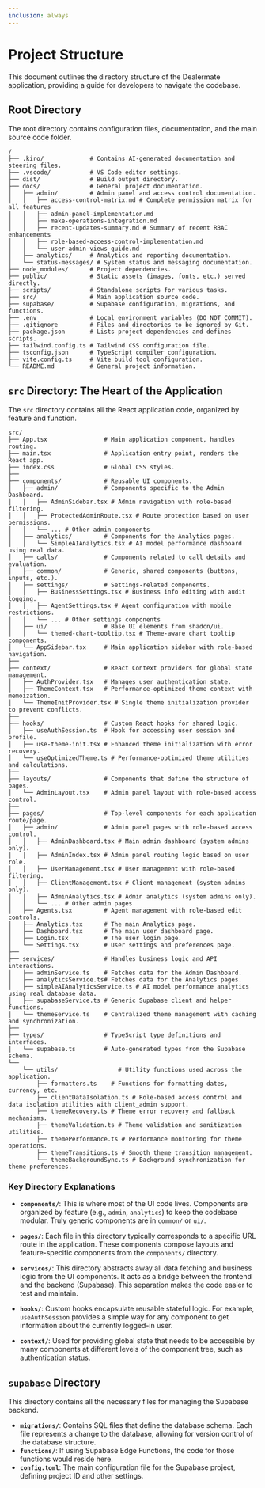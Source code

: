 ```yaml
---
inclusion: always
---
```


# Project Structure

This document outlines the directory structure of the Dealermate application, providing a guide for developers to navigate the codebase.

## Root Directory

The root directory contains configuration files, documentation, and the main source code folder.

```
/
├── .kiro/             # Contains AI-generated documentation and steering files.
├── .vscode/           # VS Code editor settings.
├── dist/              # Build output directory.
├── docs/              # General project documentation.
│   ├── admin/         # Admin panel and access control documentation.
│   │   ├── access-control-matrix.md # Complete permission matrix for all features
│   │   ├── admin-panel-implementation.md
│   │   ├── make-operations-integration.md
│   │   ├── recent-updates-summary.md # Summary of recent RBAC enhancements
│   │   ├── role-based-access-control-implementation.md
│   │   └── user-admin-views-guide.md
│   ├── analytics/     # Analytics and reporting documentation.
│   └── status-messages/ # System status and messaging documentation.
├── node_modules/      # Project dependencies.
├── public/            # Static assets (images, fonts, etc.) served directly.
├── scripts/           # Standalone scripts for various tasks.
├── src/               # Main application source code.
├── supabase/          # Supabase configuration, migrations, and functions.
├── .env               # Local environment variables (DO NOT COMMIT).
├── .gitignore         # Files and directories to be ignored by Git.
├── package.json       # Lists project dependencies and defines scripts.
├── tailwind.config.ts # Tailwind CSS configuration file.
├── tsconfig.json      # TypeScript compiler configuration.
├── vite.config.ts     # Vite build tool configuration.
└── README.md          # General project information.
```

## `src` Directory: The Heart of the Application

The `src` directory contains all the React application code, organized by feature and function.

```
src/
├── App.tsx                # Main application component, handles routing.
├── main.tsx               # Application entry point, renders the React app.
├── index.css              # Global CSS styles.
├──
├── components/            # Reusable UI components.
│   ├── admin/             # Components specific to the Admin Dashboard.
│   │   ├── AdminSidebar.tsx # Admin navigation with role-based filtering.
│   │   ├── ProtectedAdminRoute.tsx # Route protection based on user permissions.
│   │   └── ... # Other admin components
│   ├── analytics/         # Components for the Analytics pages.
│   │   └── SimpleAIAnalytics.tsx # AI model performance dashboard using real data.
│   ├── calls/             # Components related to call details and evaluation.
│   ├── common/            # Generic, shared components (buttons, inputs, etc.).
│   ├── settings/          # Settings-related components.
│   │   ├── BusinessSettings.tsx # Business info editing with audit logging.
│   │   ├── AgentSettings.tsx # Agent configuration with mobile restrictions.
│   │   └── ... # Other settings components
│   ├── ui/                # Base UI elements from shadcn/ui.
│   │   └── themed-chart-tooltip.tsx # Theme-aware chart tooltip components.
│   └── AppSidebar.tsx     # Main application sidebar with role-based navigation.
├──
├── context/               # React Context providers for global state management.
│   ├── AuthProvider.tsx   # Manages user authentication state.
│   ├── ThemeContext.tsx   # Performance-optimized theme context with memoization.
│   └── ThemeInitProvider.tsx # Single theme initialization provider to prevent conflicts.
├──
├── hooks/                 # Custom React hooks for shared logic.
│   ├── useAuthSession.ts  # Hook for accessing user session and profile.
│   ├── use-theme-init.tsx # Enhanced theme initialization with error recovery.
│   └── useOptimizedTheme.ts # Performance-optimized theme utilities and calculations.
├──
├── layouts/               # Components that define the structure of pages.
│   └── AdminLayout.tsx    # Admin panel layout with role-based access control.
├──
├── pages/                 # Top-level components for each application route/page.
│   ├── admin/             # Admin panel pages with role-based access control.
│   │   ├── AdminDashboard.tsx # Main admin dashboard (system admins only).
│   │   ├── AdminIndex.tsx # Admin panel routing logic based on user role.
│   │   ├── UserManagement.tsx # User management with role-based filtering.
│   │   ├── ClientManagement.tsx # Client management (system admins only).
│   │   ├── AdminAnalytics.tsx # Admin analytics (system admins only).
│   │   └── ... # Other admin pages
│   ├── Agents.tsx         # Agent management with role-based edit controls.
│   ├── Analytics.tsx      # The main Analytics page.
│   ├── Dashboard.tsx      # The main user dashboard page.
│   ├── Login.tsx          # The user login page.
│   └── Settings.tsx       # User settings and preferences page.
├──
├── services/              # Handles business logic and API interactions.
│   ├── adminService.ts    # Fetches data for the Admin Dashboard.
│   ├── analyticsService.ts# Fetches data for the Analytics pages.
│   ├── simpleAIAnalyticsService.ts # AI model performance analytics using real database data.
│   ├── supabaseService.ts # Generic Supabase client and helper functions.
│   └── themeService.ts    # Centralized theme management with caching and synchronization.
├──
├── types/                 # TypeScript type definitions and interfaces.
│   └── supabase.ts        # Auto-generated types from the Supabase schema.
└──
    └── utils/                 # Utility functions used across the application.
        ├── formatters.ts    # Functions for formatting dates, currency, etc.
        ├── clientDataIsolation.ts # Role-based access control and data isolation utilities with client_admin support.
        ├── themeRecovery.ts # Theme error recovery and fallback mechanisms.
        ├── themeValidation.ts # Theme validation and sanitization utilities.
        ├── themePerformance.ts # Performance monitoring for theme operations.
        ├── themeTransitions.ts # Smooth theme transition management.
        └── themeBackgroundSync.ts # Background synchronization for theme preferences.
```

### Key Directory Explanations

*   **`components/`**: This is where most of the UI code lives. Components are organized by feature (e.g., `admin`, `analytics`) to keep the codebase modular. Truly generic components are in `common/` or `ui/`.

*   **`pages/`**: Each file in this directory typically corresponds to a specific URL route in the application. These components compose layouts and feature-specific components from the `components/` directory.

*   **`services/`**: This directory abstracts away all data fetching and business logic from the UI components. It acts as a bridge between the frontend and the backend (Supabase). This separation makes the code easier to test and maintain.

*   **`hooks/`**: Custom hooks encapsulate reusable stateful logic. For example, `useAuthSession` provides a simple way for any component to get information about the currently logged-in user.

*   **`context/`**: Used for providing global state that needs to be accessible by many components at different levels of the component tree, such as authentication status.

## `supabase` Directory

This directory contains all the necessary files for managing the Supabase backend.

*   **`migrations/`**: Contains SQL files that define the database schema. Each file represents a change to the database, allowing for version control of the database structure.
*   **`functions/`**: If using Supabase Edge Functions, the code for those functions would reside here.
*   **`config.toml`**: The main configuration file for the Supabase project, defining project ID and other settings.
